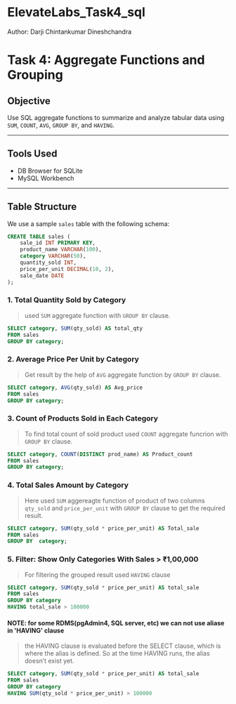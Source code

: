 # ElevateLabs_Task4_sql
Author: Darji Chintankumar Dineshchandra
<br>
#  Task 4: Aggregate Functions and Grouping

##  Objective
Use SQL aggregate functions to summarize and analyze tabular data using `SUM`, `COUNT`, `AVG`, `GROUP BY`, and `HAVING`.

---

##  Tools Used
- DB Browser for SQLite  
- MySQL Workbench  

---

## Table Structure

We use a sample `sales` table with the following schema:

```sql
CREATE TABLE sales (
    sale_id INT PRIMARY KEY,
    product_name VARCHAR(100),
    category VARCHAR(50),
    quantity_sold INT,
    price_per_unit DECIMAL(10, 2),
    sale_date DATE
);
```
### 1. Total Quantity Sold by Category
> used `SUM` aggregate function with `GROUP BY` clause.
```sql
SELECT category, SUM(qty_sold) AS total_qty
FROM sales
GROUP BY category;
```
### 2.  Average Price Per Unit by Category
> Get result by the help of `AVG` aggregate function by `GROUP BY` clause.
```sql
SELECT category, AVG(qty_sold) AS Avg_price
FROM sales
GROUP BY category;
```
### 3. Count of Products Sold in Each Category
> To find total count of sold product used `COUNT` aggregate funcrion with `GROUP BY` clause.
```sql
SELECT category, COUNT(DISTINCT prod_name) AS Product_count
FROM sales
GROUP BY category;
```
### 4. Total Sales Amount by Category
> Here used `SUM` aggereagte function of product of two columns `qty_sold` and `price_per_unit` with `GROUP BY` clause to get the required result.
```sql
SELECT category, SUM(qty_sold * price_per_unit) AS Total_sale
FROM sales
GROUP BY  category;

```
### 5. Filter: Show Only Categories With Sales > ₹1,00,000
> For filtering the grouped result used `HAVING` clause
```sql
SELECT category, SUM(qty_sold * price_per_unit) AS total_sale
FROM sales
GROUP BY category
HAVING total_sale > 100000
```
#### NOTE: for some RDMS(pgAdmin4, SQL server, etc) we can not use aliase in 'HAVING' clause
> the HAVING clause is evaluated before the SELECT clause, which is where the alias is defined. So at the time HAVING runs, the alias doesn’t exist yet.
```sql
SELECT category, SUM(qty_sold * price_per_unit) AS total_sale
FROM sales
GROUP BY category
HAVING SUM(qty_sold * price_per_unit) > 100000
``` 
